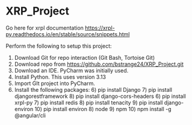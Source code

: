 # XRP_Project

Go here for xrpl documentation
https://xrpl-py.readthedocs.io/en/stable/source/snippets.html

Perform the following to setup this project:
1) Download Git for repo interaction (Git Bash, Tortoise Git)
2) Download repo from https://github.com/bstrange24/XRP_Project.git
3) Download an IDE. PyCharm was initially used.
4) Install Python. This uses version 3.13
4) Import GIt project into PyCharm.
5) Install the following packages:
   6) pip install Django
   7) pip install djangorestframework
   8) pip install django-cors-headers
   6) pip install xrpl-py
   7) pip install redis
   8) pip install tenacity
   9) pip install django-environ
   10) pip install environ
   8) node
   9) npm
   10) npm install -g @angular/cli
